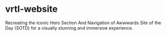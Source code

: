 # vrtl-website
Recreating the iconic Hero Section And Navigation of Awwwards Site of the Day (SOTD) for a visually stunning and immersive experience.
